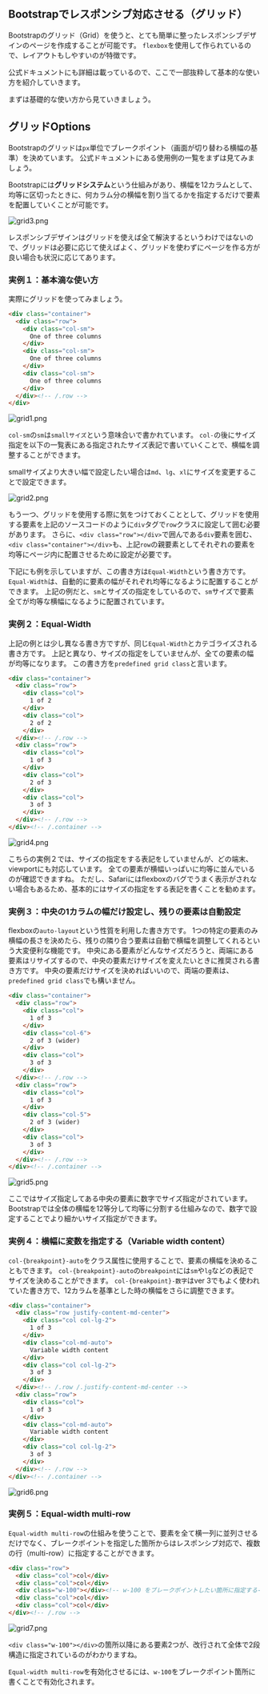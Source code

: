 ## Bootstrapでレスポンシブ対応させる（グリッド）

Bootstrapのグリッド（Grid）を使うと、とても簡単に整ったレスポンシブデザインのページを作成することが可能です。
`flexbox`を使用して作られているので、レイアウトもしやすいのが特徴です。

公式ドキュメントにも詳細は載っているので、ここで一部抜粋して基本的な使い方を紹介していきます。

まずは基礎的な使い方から見ていきましょう。

## グリッドOptions

Bootstrapのグリッドは`px`単位でブレークポイント（画面が切り替わる横幅の基準）を決めています。
公式ドキュメントにある使用例の一覧をまずは見てみましょう。

Bootstrapには**グリッドシステム**という仕組みがあり、横幅を12カラムとして、均等に区切ったときに、何カラム分の横幅を割り当てるかを指定するだけで要素を配置していくことが可能です。

![grid3.png](./images/grid3.png)

レスポンシブデザインはグリッドを使えば全て解決するというわけではないので、グリッドは必要に応じて使えばよく、グリッドを使わずにページを作る方が良い場合も状況に応じてあります。


### 実例１：基本滴な使い方

実際にグリッドを使ってみましょう。

```html
<div class="container">
  <div class="row">
    <div class="col-sm">
      One of three columns
    </div>
    <div class="col-sm">
      One of three columns
    </div>
    <div class="col-sm">
      One of three columns
    </div>
  </div><!-- /.row -->
</div>
```

![grid1.png](./images/grid1.png)

`col-sm`の`sm`は`smallサイズ`という意味合いで書かれています。
`col-`の後にサイズ指定を以下の一覧表にある指定されたサイズ表記で書いていくことで、横幅を調整することができます。

smallサイズより大きい幅で設定したい場合は`md`、`lg`、`xl`にサイズを変更することで設定できます。

![grid2.png](./images/grid2.png)

もう一つ、グリッドを使用する際に気をつけておくこととして、グリッドを使用する要素を上記のソースコードのように`div`タグで`row`クラスに設定して囲む必要があります。
さらに、`<div class="row"></div>`で囲んである`div`要素を囲む、`<div class="container"></div>`も、上記`row`の親要素としてそれぞれの要素を均等にページ内に配置させるために設定が必要です。

下記にも例を示していますが、この書き方は`Equal-Width`という書き方です。`Equal-Width`は、自動的に要素の幅がそれぞれ均等になるように配置することができます。
上記の例だと、`sm`とサイズの指定をしているので、`sm`サイズで要素全てが均等な横幅になるように配置されています。

### 実例２：Equal-Width

上記の例とは少し異なる書き方ですが、同じ`Equal-Width`とカテゴライズされる書き方です。
上記と異なり、サイズの指定をしていませんが、全ての要素の幅が均等になります。
この書き方を`predefined grid class`と言います。

```html
<div class="container">
  <div class="row">
    <div class="col">
      1 of 2
    </div>
    <div class="col">
      2 of 2
    </div>
  </div><!-- /.row -->
  <div class="row">
    <div class="col">
      1 of 3
    </div>
    <div class="col">
      2 of 3
    </div>
    <div class="col">
      3 of 3
    </div>
  </div><!-- /.row -->
</div><!-- /.container -->
```

![grid4.png](./images/grid4.png)

こちらの実例２では、サイズの指定をする表記をしていませんが、どの端末、viewportにも対応しています。
全ての要素が横幅いっぱいに均等に並んでいるのが確認できますね。
ただし、Safariにはflexboxのバグでうまく表示がされない場合もあるため、基本的にはサイズの指定をする表記を書くことを勧めます。

### 実例３：中央の1カラムの幅だけ設定し、残りの要素は自動設定

flexboxの`auto-layout`という性質を利用した書き方です。
1つの特定の要素のみ横幅の長さを決めたら、残りの隣り合う要素は自動で横幅を調整してくれるという大変便利な機能です。
中央にある要素がどんなサイズだろうと、両端にある要素はリサイズするので、中央の要素だけサイズを変えたいときに推奨される書き方です。
中央の要素だけサイズを決めればいいので、両端の要素は、`predefined grid class`でも構いません。

```html
<div class="container">
  <div class="row">
    <div class="col">
      1 of 3
    </div>
    <div class="col-6">
      2 of 3 (wider)
    </div>
    <div class="col">
      3 of 3
    </div>
  </div><!-- /.row -->
  <div class="row">
    <div class="col">
      1 of 3
    </div>
    <div class="col-5">
      2 of 3 (wider)
    </div>
    <div class="col">
      3 of 3
    </div>
  </div><!-- /.row -->
</div><!-- /.container -->
```

![grid5.png](./images/grid5.png)

ここではサイズ指定してある中央の要素に数字でサイズ指定がされています。
Bootstrapでは全体の横幅を12等分して均等に分割する仕組みなので、数字で設定することでより細かいサイズ指定ができます。

### 実例４：横幅に変数を指定する（Variable width content）

`col-{breakpoint}-auto`をクラス属性に使用することで、要素の横幅を決めることもできます。
`col-{breakpoint}-auto`の`breakpoint`には`sm`や`lg`などの表記でサイズを決めることができます。
`col-{breakpoint}-数字`はver 3でもよく使われていた書き方で、12カラムを基準とした時の横幅をさらに調整できます。

```html
<div class="container">
  <div class="row justify-content-md-center">
    <div class="col col-lg-2">
      1 of 3
    </div>
    <div class="col-md-auto">
      Variable width content
    </div>
    <div class="col col-lg-2">
      3 of 3
    </div>
  </div><!-- /.row /.justify-content-md-center -->
  <div class="row">
    <div class="col">
      1 of 3
    </div>
    <div class="col-md-auto">
      Variable width content
    </div>
    <div class="col col-lg-2">
      3 of 3
    </div>
  </div><!-- /.row -->
</div><!-- /.container -->
```

![grid6.png](./images/grid6.png)

### 実例５：Equal-width multi-row

`Equal-width multi-row`の仕組みを使うことで、要素を全て横一列に並列させるだけでなく、ブレークポイントを指定した箇所からはレスポンシブ対応で、複数の行（multi-row）に指定することができます。

```html
<div class="row">
  <div class="col">col</div>
  <div class="col">col</div>
  <div class="w-100"></div><!-- w-100 をブレークポイントしたい箇所に指定する-->
  <div class="col">col</div>
  <div class="col">col</div>
</div><!-- /.row -->
```

![grid7.png](./images/grid7.png)

`<div class="w-100"></div>`の箇所以降にある要素2つが、改行されて全体で2段構造に指定されているのがわかりますね。

`Equal-width multi-row`を有効化させるには、`w-100`をブレークポイント箇所に書くことで有効化されます。